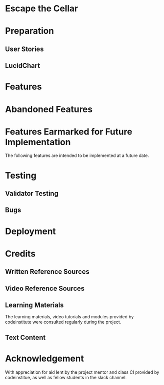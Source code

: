 # Escape the Cellar
 

# Preparation


## User Stories


## LucidChart

# Features


# Abandoned Features

 
# Features Earmarked for Future Implementation
The following features are intended to be implemented at a future date.



# Testing

## Validator Testing

## Bugs

# Deployment

# Credits
## Written Reference Sources


## Video Reference Sources


## Learning Materials
The learning materials, video tutorials and modules provided by codeinstitute were consulted regularly during the project.

## Text Content

# Acknowledgement
With appreciation for aid lent by the project mentor and class CI provided by codeinstitue, as well as fellow students in the slack channel.
